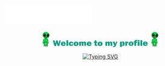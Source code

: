 <img src="https://github.com/MikLomonosov/MikLomonosov/blob/main/Content/header.svg"/>
<p align="center">
  <img src="https://github.com/MikLomonosov/MikLomonosov/blob/main/Content/Alien_Dance.gif" height="45"/>
  <img src="https://github.com/MikLomonosov/MikLomonosov/blob/main/Content/Welcome.png" heigh="50%" width="50%"/>
  <img src="https://github.com/MikLomonosov/MikLomonosov/blob/main/Content/Alien_Dance.gif" height="45"/>
</p>

<p align="center">
  <a href="https://git.io/typing-svg">
    <img src="https://readme-typing-svg.demolab.com?font=Franklin+Gothic+Heavy&weight=100&size=30&duration=6000&pause=100&color=0B9F80&center=true&vCenter=true&width=435&height=40&lines=Hi+there!;I'm+Victor" data-canonical-src="https://readme-typing-svg.demolab.com?font=Franklin+Gothic+Heavy&weight=100&size=30&duration=6000&pause=100&color=0B9F80&center=true&vCenter=true&width=435&height=40&lines=Hi+there!;I'm+Victor" alt="Typing SVG"/>
  </a>
</p>


